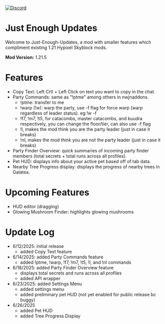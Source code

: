 [![Discord](https://img.shields.io/badge/Discord-Join%20our%20Server-7289DA?style=for-the-badge&logo=discord&logoColor=white)](https://discord.com/invite/avEjhnA6Zk)
 # Just Enough Updates
Welcome to Just-Enough-Updates, a mod with smaller features which compliment existing 1.21 Hypixel Skyblock mods.



**Mod Version:** 1.21.5

# Features
- Copy Text: Left Crtl + Left Click on text you want to copy in the chat.
- Party Commands: same as "!ptme" among others in nwjnaddons.
  - !ptme: transfer to me
  - !warp (!w): warp the party, use -f flag for force warp (warp regardless of leader status). eg !w -f 
  - !f7, !m7, !t5, for catacombs, master catacombs, and kuudra respectively, you can change the floor/tier, can also use -f flag
  - !l, makes the mod think you are the party leader (just in case it breaks)
  - !nl, makes the mod think you are not the party leader (just in case it breaks)
- Party Finder Overview: quick summaries of incoming party finder members (total secrets + total runs across all profiles).
- Pet HUD: displays info about your active pet based off of tab data.
- Nearby Tree Progress display: displays the progress of nearby trees in Galatea.

# Upcoming Features

- HUD editor (dragging)
- Glowing Mushroom Finder: highlights glowing mushrooms

# Update Log
- 6/12/2025: initial release
  - added Copy Text feature
- 6/14/2025: added Party Commands feature
  - added !ptme, !warp, !f7, !m7, !t5, !l, and !nl commands
- 6/18/2025: added Party Finder Overview feature
  - displays total secrets and runs across all profiles
  - added API wrapper
- 6/23/2025: added Settings Menu
  - added settings menu
  - added preliminary pet HUD (not yet enabled for public release bc buggy)
- 6/26/2025
  - added Pet HUD
  - added Tree Progress Display

